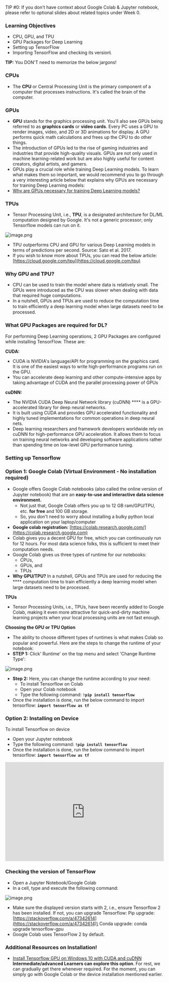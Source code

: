 TIP #0: If you don't have context about Google Colab & Jupyter notebook, please refer to optional slides about related topics under Week 0.

### Learning Objectives

* CPU, GPU, and TPU
* GPU Packages for Deep Learning
* Setting up TensorFlow
* Importing TensorFlow and checking its version\


**TIP:** You DON'T need to memorize the below jargons!

### CPUs

* The **CPU** or Central Processing Unit is the primary component of a computer that processes instructions. It's called the brain of the computer.

### GPUs

* **GPU** stands for the graphics processing unit. You'll also see GPUs being referred to as **graphics cards** or **video cards**. Every PC uses a GPU to render images, video, and 2D or 3D animations for display. A GPU performs quick math calculations and frees up the CPU to do other things.
* The introduction of GPUs led to the rise of gaming industries and industries that provide high-quality visuals. GPUs are not only used in machine learning-related work but are also highly useful for content creators, digital artists, and gamers.
* GPUs play a crucial role while training Deep Learning models. To learn what makes them so important, we would recommend you to go through a very interesting article below that explains why GPUs are necessary for training Deep Learning models:
* [Why are GPUs necessary for training Deep Learning models?](https://www.analyticsvidhya.com/blog/2017/05/gpus-necessary-for-deep-learning/)

### TPUs

* Tensor Processing Unit, i.e., **TPU**, is a designated architecture for DL/ML computation designed by Google. It's not a generic processor; only Tensorflow models can run on it.







![image.png](https://dphi-live.s3.amazonaws.com/media_uploads/image_243a7ce7dd614c6daa7cb2d6d31d27e9.png)







* TPU outperforms CPU and GPU for various Deep Learning models in terms of predictions per second. Source: Sato et al. 2017.
* If you wish to know more about TPUs, you can read the below article: [https://cloud.google.com/tpu](https://cloud.google.com/tpu)

### Why GPU and TPU?

* CPU can be used to train the model where data is relatively small. The GPUs were introduced as the CPU was slower when dealing with data that required huge computations.
* In a nutshell, GPUs and TPUs are used to reduce the computation time to train eﬃciently a deep learning model when large datasets need to be processed.

### What GPU Packages are required for DL?

For performing Deep Learning operations, 2 GPU Packages are configured while installing TensorFlow. These are:

**CUDA:**

* CUDA is NVIDIA's language/API for programming on the graphics card. It is one of the easiest ways to write high-performance programs run on the GPU.
* You can accelerate deep learning and other compute-intensive apps by taking advantage of CUDA and the parallel processing power of GPUs

**cuDNN:**&#x20;

* The NVIDIA CUDA Deep Neural Network library (cuDNN) **** is a GPU-accelerated library for deep neural networks.
* It is built using CUDA and provides GPU accelerated functionality and highly tuned implementations for common operations in deep neural nets.
* Deep learning researchers and framework developers worldwide rely on cuDNN for high-performance GPU acceleration. It allows them to focus on training neural networks and developing software applications rather than spending time on low-level GPU performance tuning.

### **Setting up Tensorflow**

### **Option 1: Google Colab (Virtual Environment - No installation required)**

* Google oﬀers Google Colab notebooks (also called the online version of Jupyter notebook) that are an **easy-to-use and interactive data science environment.**
  * Not just that, Google Colab oﬀers you up to 12 GB ram/GPU/TPU, etc. **for free** and 100 GB storage.
  * So, you don't need to worry about installing a bulky python local application on your laptop/computer
* **Google colab registration:** [https://colab.research.google.com/](https://colab.research.google.com)
* Colab gives you a decent GPU for free, which you can continuously run for 12 hours. For most data science folks, this is suﬃcient to meet their computation needs.
* Google Colab gives us three types of runtime for our notebooks:
  * CPUs,
  * GPUs, and
  * TPUs
* **Why GPU/TPU?** In a nutshell, GPUs and TPUs are used for reducing the **** computation time to train eﬃciently a deep learning model when large datasets need to be processed.

**TPUs**

* Tensor Processing Units, i.e., TPUs, have been recently added to Google Colab, making it even more attractive for quick-and-dirty machine learning projects when your local processing units are not fast enough.

**Choosing the GPU or TPU Option**

* The ability to choose diﬀerent types of runtimes is what makes Colab so popular and powerful. Here are the steps to change the runtime of your notebook:
* **STEP 1:** Click' Runtime' on the top menu and select 'Change Runtime Type':












![image.png](https://dphi-live.s3.amazonaws.com/media_uploads/image_bd3f6ddb7aae4ae88b07631f72052720.png)













* **Step 2:** Here, you can change the runtime according to your need:
  * To install Tensorflow on Colab
  * Open your Colab notebook
  * Type the following command: **`!pip install tensorflow`**
* Once the installation is done, run the below command to import tensorflow: **`import tensorflow as tf`**

### Option 2: Installing on Device

To install Tensorflow on device

* Open your Jupyter notebook
* Type the following command: **`!pip install tensorflow`**
* Once the installation is done, run the below command to import tensorflow: **`import tensorflow as tf`**














<iframe width="100%" height="315" src="https://youtube.com/embed/VC-EliTgMEM" title="YouTube video player" frameborder="0" allow="accelerometer; autoplay; clipboard-write; encrypted-media; gyroscope; picture-in-picture" allowfullscreen></iframe>















### Checking the version of TensorFlow

* Open a Jupyter Notebook/Google Colab
* In a cell, type and execute the following command:








![image.png](https://dphi-live.s3.amazonaws.com/media_uploads/image_3f37a8a4107c49709d8850e77d8768ca.png)








* Make sure the displayed version starts with 2, i.e., ensure Tensorflow 2 has been installed. If not, you can upgrade Tensorflow: Pip upgrade: [https://stackoverflow.com/a/47342614](https://stackoverflow.com/a/47342614)\
  Conda upgrade: conda upgrade tensorflow-gpu
* Google Colab uses TensorFlow 2 by default.

### Additional Resources on Installation!

* [Install Tensorflow GPU on Windows 10 with CUDA and cuDNN](https://www.youtube.com/watch?v=xQVOaTUm9lM)\
  **Intermediate/advanced Learners can explore this option**. For rest, we can gradually get there whenever required. For the moment, you can simply go with Google Colab or the device installation mentioned earlier.